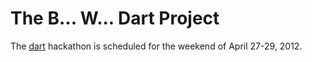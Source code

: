The B... W... Dart Project
==========================

The [dart](www.dartlang.org) hackathon is scheduled for the weekend of April 27-29, 2012.
